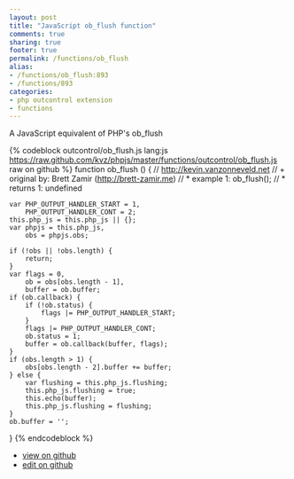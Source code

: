 ```yaml
---
layout: post
title: "JavaScript ob_flush function"
comments: true
sharing: true
footer: true
permalink: /functions/ob_flush
alias:
- /functions/ob_flush:893
- /functions/893
categories:
- php outcontrol extension
- functions
---
```

A JavaScript equivalent of PHP's ob_flush

<!-- more -->

{% codeblock outcontrol/ob_flush.js lang:js https://raw.github.com/kvz/phpjs/master/functions/outcontrol/ob_flush.js raw on github %}
function ob_flush () {
    // http://kevin.vanzonneveld.net
    // +   original by: Brett Zamir (http://brett-zamir.me)
    // *     example 1: ob_flush();
    // *     returns 1: undefined

    var PHP_OUTPUT_HANDLER_START = 1,
        PHP_OUTPUT_HANDLER_CONT = 2;
    this.php_js = this.php_js || {};
    var phpjs = this.php_js,
        obs = phpjs.obs;

    if (!obs || !obs.length) {
        return;
    }
    var flags = 0,
        ob = obs[obs.length - 1],
        buffer = ob.buffer;
    if (ob.callback) {
        if (!ob.status) {
            flags |= PHP_OUTPUT_HANDLER_START;
        }
        flags |= PHP_OUTPUT_HANDLER_CONT;
        ob.status = 1;
        buffer = ob.callback(buffer, flags);
    }
    if (obs.length > 1) {
        obs[obs.length - 2].buffer += buffer;
    } else {
        var flushing = this.php_js.flushing;
        this.php_js.flushing = true;
        this.echo(buffer);
        this.php_js.flushing = flushing;
    }
    ob.buffer = '';
}
{% endcodeblock %}

 - [view on github](https://github.com/kvz/phpjs/blob/master/functions/outcontrol/ob_flush.js)
 - [edit on github](https://github.com/kvz/phpjs/edit/master/functions/outcontrol/ob_flush.js)

